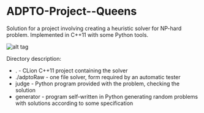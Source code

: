 # ADPTO-Project--Queens
Solution for a project involving creating a heuristic solver for NP-hard problem. Implemented in C++11 with some Python tools.

![alt tag](https://cloud.githubusercontent.com/assets/8882153/16954864/ca7d9eca-4dd2-11e6-8d18-65fcd5ff9df6.png)

Directory description:
- . - CLion C++11 project containing the solver
- ./adptoRaw - one file solver, form required by an automatic tester
- judge - Python program provided with the problem, checking the solution
- generator - program self-written in Python generating random problems with solutions according to some specification
